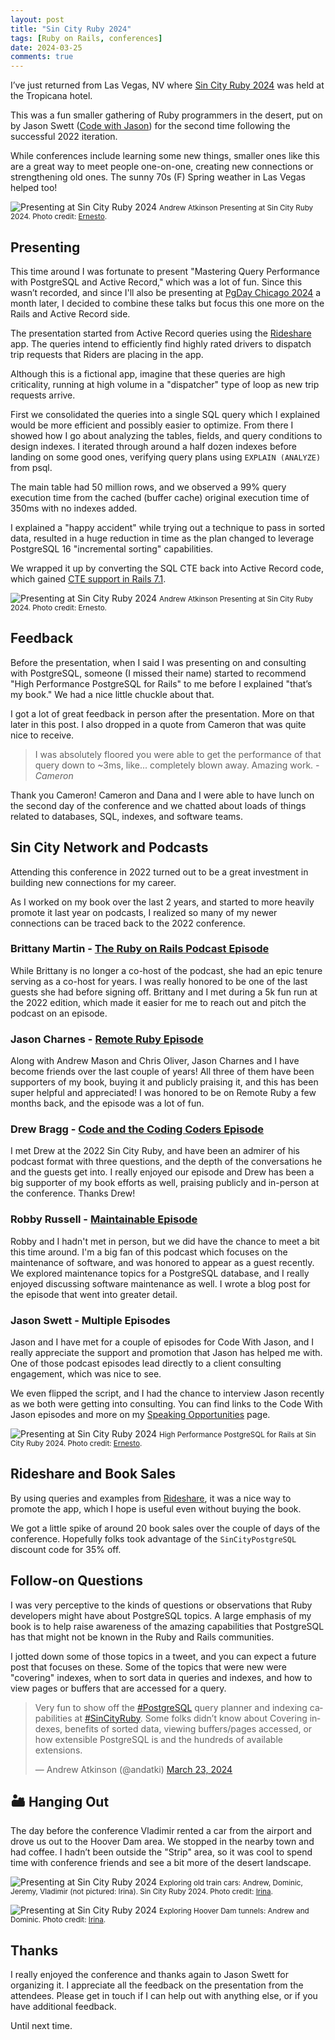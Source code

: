 ```yaml
---
layout: post
title: "Sin City Ruby 2024"
tags: [Ruby on Rails, conferences]
date: 2024-03-25
comments: true
---
```


I’ve just returned from Las Vegas, NV where [Sin City Ruby 2024](https://www.sincityruby.com/) was held at the Tropicana hotel.

This was a fun smaller gathering of Ruby programmers in the desert, put on by Jason Swett ([Code with Jason](https://www.codewithjason.com/)) for the second time following the successful 2022 iteration.

While conferences include learning some new things, smaller ones like this are a great way to meet people one-on-one, creating new connections or strengthening old ones. The sunny 70s (F) Spring weather in Las Vegas helped too!

![Presenting at Sin City Ruby 2024](/assets/images/posts/2024/scr-1.jpg)
<small>Andrew Atkinson Presenting at Sin City Ruby 2024. Photo credit: <a href="https://www.ombulabs.com/">Ernesto</a>.</small>


## Presenting

This time around I was fortunate to present "Mastering Query Performance with PostgreSQL and Active Record," which was a lot of fun. Since this wasn’t recorded, and since I'll also be presenting at [PgDay Chicago 2024](https://2024.pgdaychicago.org/) a month later, I decided to combine these talks but focus this one more on the Rails and Active Record side.

The presentation started from Active Record queries using the [Rideshare](http://github.com/andyatkinson/rideshare) app. The queries intend to efficiently find highly rated drivers to dispatch trip requests that Riders are placing in the app.

Although this is a fictional app, imagine that these queries are high criticality, running at high volume in a "dispatcher" type of loop as new trip requests arrive.

First we consolidated the queries into a single SQL query which I explained would be more efficient and possibly easier to optimize. From there I showed how I go about analyzing the tables, fields, and query conditions to design indexes. I iterated through around a half dozen indexes before landing on some good ones, verifying query plans using `EXPLAIN (ANALYZE)` from psql.

The main table had 50 million rows, and we observed a 99% query execution time from the cached (buffer cache) original execution time of 350ms with no indexes added.

I explained a "happy accident" while trying out a technique to pass in sorted data, resulted in a huge reduction in time as the plan changed to leverage PostgreSQL 16 "incremental sorting" capabilities.

We wrapped it up by converting the SQL CTE back into Active Record code, which gained [CTE support in Rails 7.1](https://blog.appsignal.com/2023/02/15/whats-new-in-rails-7-1.html).

![Presenting at Sin City Ruby 2024](/assets/images/posts/2024/scr-2.jpg)
<small>Andrew Atkinson Presenting at Sin City Ruby 2024. Photo credit: Ernesto.</small>

## Feedback

Before the presentation, when I said I was presenting on and consulting with PostgreSQL, someone (I missed their name) started to recommend "High Performance PostgreSQL for Rails" to me before I explained "that’s my book." We had a nice little chuckle about that.

I got a lot of great feedback in person after the presentation. More on that later in this post. I also dropped in a quote from Cameron that was quite nice to receive.

> I was absolutely floored you were able to get the performance of that query down to ~3ms, like... completely blown away. Amazing work.
<cite>- Cameron</cite>

Thank you Cameron! Cameron and Dana and I were able to have lunch on the second day of the conference and we chatted about loads of things related to databases, SQL, indexes, and software teams.


## Sin City Network and Podcasts

Attending this conference in 2022 turned out to be a great investment in building new connections for my career.

As I worked on my book over the last 2 years, and started to more heavily promote it last year on podcasts, I realized so many of my newer connections can be traced back to the 2022 conference.

### Brittany Martin - [The Ruby on Rails Podcast Episode](https://www.therubyonrailspodcast.com/486)
While Brittany is no longer a co-host of the podcast, she had an epic tenure serving as a co-host for years. I was really honored to be one of the last guests she had before signing off. Brittany and I met during a 5k fun run at the 2022 edition, which made it easier for me to reach out and pitch the podcast on an episode.

### Jason Charnes - [Remote Ruby Episode](http://andyatkinson.com/blog/2024/01/05/Remote-Ruby-unleashing-power-postgresql-andrew-atkinson)
Along with Andrew Mason and Chris Oliver, Jason Charnes and I have become friends over the last couple of years! All three of them have been supporters of my book, buying it and publicly praising it, and this has been super helpful and appreciated! I was honored to be on Remote Ruby a few months back, and the episode was a lot of fun.

### Drew Bragg - [Code and the Coding Coders Episode](http://andyatkinson.com/blog/2023/08/22/code-coding-coders-podcast-drew-bragg)
I met Drew at the 2022 Sin City Ruby, and have been an admirer of his podcast format with three questions, and the depth of the conversations he and the guests get into. I really enjoyed our episode and Drew has been a big supporter of my book efforts as well, praising publicly and in-person at the conference. Thanks Drew!

### Robby Russell - [Maintainable Episode](http://andyatkinson.com/blog/2024/02/19/maintainable-podcast-robby-russell-andrew-atkinson-maintainable-databases)

Robby and I hadn't met in person, but we did have the chance to meet a bit this time around. I'm a big fan of this podcast which focuses on the maintenance of software, and was honored to appear as a guest recently. We explored maintenance topics for a PostgreSQL database, and I really enjoyed discussing software maintenance as well. I wrote a blog post for the episode that went into greater detail.

### Jason Swett - Multiple Episodes

Jason and I have met for a couple of episodes for Code With Jason, and I really appreciate the support and promotion that Jason has helped me with. One of those podcast episodes lead directly to a client consulting engagement, which was nice to see.

We even flipped the script, and I had the chance to interview Jason recently as we both were getting into consulting. You can find links to the Code With Jason episodes and more on my [Speaking Opportunities](http://andyatkinson.com/speaking-opportunities) page.

![Presenting at Sin City Ruby 2024](/assets/images/posts/2024/scr-3.jpg)
<small>High Performance PostgreSQL for Rails at Sin City Ruby 2024. Photo credit: <a href="https://www.ombulabs.com/">Ernesto</a>.</small>

## Rideshare and Book Sales

By using queries and examples from [Rideshare](https://github.com/andyatkinson/rideshare), it was a nice way to promote the app, which I hope is useful even without buying the book.

We got a little spike of around 20 book sales over the couple of days of the conference. Hopefully folks took advantage of the `SinCityPostgreSQL` discount code for 35% off.


## Follow-on Questions

I was very perceptive to the kinds of questions or observations that Ruby developers might have about PostgreSQL topics. A large emphasis of my book is to help raise awareness of the amazing capabilities that PostgreSQL has that might not be known in the Ruby and Rails communities.

I jotted down some of those topics in a tweet, and you can expect a future post that focuses on these. Some of the topics that were new were "covering" indexes, when to sort data in queries and indexes, and how to view pages or buffers that are accessed for a query.

<blockquote class="twitter-tweet"><p lang="en" dir="ltr">Very fun to show off the <a href="https://twitter.com/hashtag/PostgreSQL?src=hash&amp;ref_src=twsrc%5Etfw">#PostgreSQL</a> query planner and indexing capabilities at <a href="https://twitter.com/hashtag/SinCityRuby?src=hash&amp;ref_src=twsrc%5Etfw">#SinCityRuby</a>. Some folks didn’t know about Covering indexes, benefits of sorted data, viewing buffers/pages accessed, or how extensible PostgreSQL is and the hundreds of available extensions.</p>&mdash; Andrew Atkinson (@andatki) <a href="https://twitter.com/andatki/status/1771338620164817031?ref_src=twsrc%5Etfw">March 23, 2024</a></blockquote> <script async src="https://platform.twitter.com/widgets.js" charset="utf-8"></script>

## 🏜️ Hanging Out

The day before the conference Vladimir rented a car from the airport and drove us out to the Hoover Dam area. We stopped in the nearby town and had coffee. I hadn’t been outside the "Strip" area, so it was cool to spend time with conference friends and see a bit more of the desert landscape.

![Presenting at Sin City Ruby 2024](/assets/images/posts/2024/scr-5-1.jpg)
<small>Exploring old train cars: Andrew, Dominic, Jeremy, Vladimir (not pictured: Irina). Sin City Ruby 2024. Photo credit: <a href="https://evilmartians.com">Irina</a>.</small>

![Presenting at Sin City Ruby 2024](/assets/images/posts/2024/scr-5-2.jpg)
<small>Exploring Hoover Dam tunnels: Andrew and Dominic. Photo credit: <a href="https://evilmartians.com">Irina</a>.</small>


## Thanks

I really enjoyed the conference and thanks again to Jason Swett for organizing it. I appreciate all the feedback on the presentation from the attendees. Please get in touch if I can help out with anything else, or if you have additional feedback.

Until next time.

